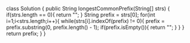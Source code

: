 class Solution {
    public String longestCommonPrefix(String[] strs) {
        if(strs.length == 0){
            return "";
        }
        String prefix = strs[0];
        for(int i=1;i<strs.length;i++){
            while(strs[i].indexOf(prefix) != 0){
                prefix = prefix.substring(0, prefix.length() - 1);
                if(prefix.isEmpty()){
                    return "";
                }
            }
        }
        return prefix;
    }
}